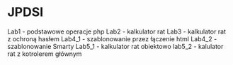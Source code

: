 # JPDSI
Lab1 - podstawowe operacje php
Lab2 - kalkulator rat
Lab3 - kalkulator rat z ochroną hasłem
Lab4_1 - szablonowanie przez łączenie html
Lab4_2 - szablonowanie Smarty
Lab5_1 - kalkulator rat obiektowo
lab5_2 - kalulator rat z kotrolerem głównym
